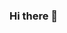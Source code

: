 ### Hi there 👋

<!--
**anasnejb/anasnejb** is a ✨ _special_ ✨ repository because its `README.md` (this file) appears on your GitHub profile.

Here are some ideas to get you started:

-  I’m currently studying on digital campus
-  I’m currently learning digital project manager
- I’m looking to collaborate on digital agency capcens
- How to reach me: on LinkedIn baaboua nejjar anas ; instagram : anasnjeb 
-->
